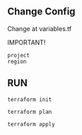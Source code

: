 ## Change Config

Change at variables.tf

IMPORTANT!
```
project
region
```

## RUN

```
terraform init
```

```
terraform plan
```

```
terraform apply
```
